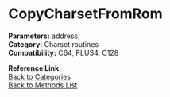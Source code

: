 # CopyCharsetFromRom

**Parameters:** address;  
**Category:** Charset routines  
**Compatibility:** C64, PLUS4, C128  

**Reference Link:**  
[Back to Categories](../categories/charset_routines.md)  
[Back to Methods List](../../SUMMARY.md)
